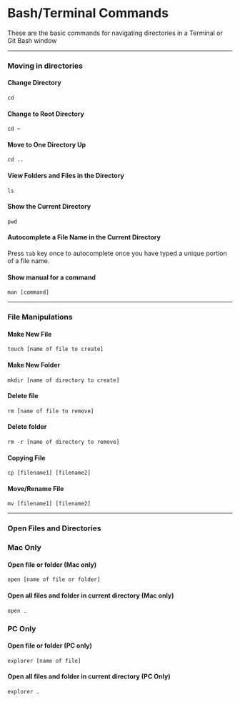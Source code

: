 # Bash/Terminal Commands

These are the basic commands for navigating directories in a Terminal or Git Bash window

---

### Moving in directories

#### Change Directory

`cd`

#### Change to Root Directory

`cd ~`

#### Move to One Directory Up

`cd ..`

#### View Folders and Files in the Directory

`ls`

#### Show the Current Directory

`pwd`

#### Autocomplete a File Name in the Current Directory

Press `tab` key once to autocomplete once you have typed a unique portion of a file name.

#### Show manual for a command

`man [command]`

---

### File Manipulations

#### Make New File

`touch [name of file to create]`

#### Make New Folder

`mkdir [name of directory to create]`

#### Delete file

`rm [name of file to remove]`

#### Delete folder

`rm -r [name of directory to remove]`

#### Copying File

`cp [filename1] [filename2]`

#### Move/Rename File

`mv [filename1] [filename2]`

---

### Open Files and Directories

### Mac Only

#### Open file or folder (Mac only)

`open [name of file or folder]`

#### Open all files and folder in current directory (Mac only)

`open .`

### PC Only

#### Open file or folder (PC only)

`explorer [name of file]`

#### Open all files and folder in current directory (PC Only)

`explorer .`

